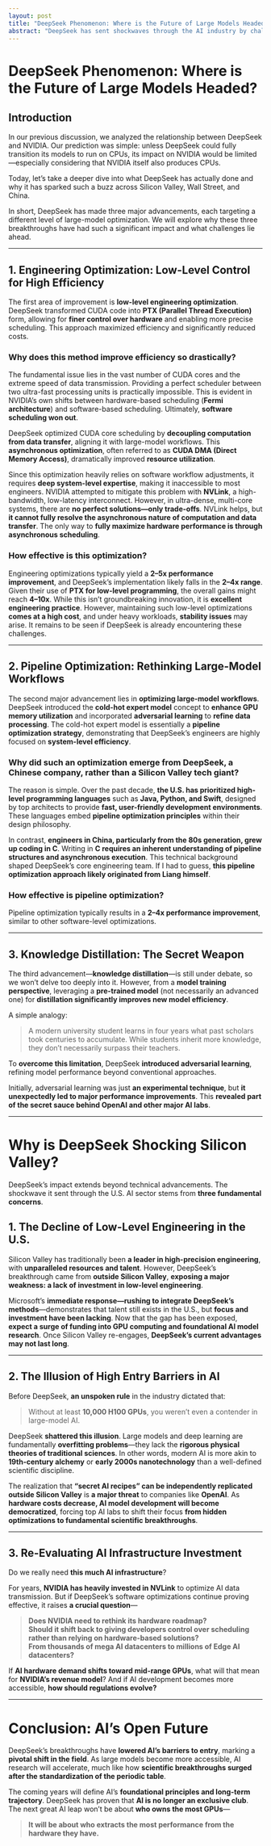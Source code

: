 ```yaml
---
layout: post
title: "DeepSeek Phenomenon: Where is the Future of Large Models Headed?"
abstract: "DeepSeek has sent shockwaves through the AI industry by challenging long-held assumptions about large model training and infrastructure efficiency. This article explores how DeepSeek optimized CUDA at the low level, restructured model workflows, and leveraged knowledge distillation to achieve unprecedented performance gains. Beyond the technical breakthroughs, DeepSeek’s impact has exposed critical weaknesses in Silicon Valley’s approach to AI engineering, questioned the necessity of massive AI infrastructure investments, and disrupted the long-standing belief in high entry barriers for large models. As AI becomes more accessible, the race is no longer about who owns the most GPUs but who can extract the most value from them."
---
```


# DeepSeek Phenomenon: Where is the Future of Large Models Headed?

## Introduction  

In our previous discussion, we analyzed the relationship between DeepSeek and NVIDIA. Our prediction was simple: unless DeepSeek could fully transition its models to run on CPUs, its impact on NVIDIA would be limited—especially considering that NVIDIA itself also produces CPUs.

Today, let’s take a deeper dive into what DeepSeek has actually done and why it has sparked such a buzz across Silicon Valley, Wall Street, and China.

In short, DeepSeek has made three major advancements, each targeting a different level of large-model optimization. We will explore why these three breakthroughs have had such a significant impact and what challenges lie ahead.

---

## 1. Engineering Optimization: Low-Level Control for High Efficiency  

The first area of improvement is **low-level engineering optimization**. DeepSeek transformed CUDA code into **PTX (Parallel Thread Execution)** form, allowing for **finer control over hardware** and enabling more precise scheduling. This approach maximized efficiency and significantly reduced costs.

### Why does this method improve efficiency so drastically?  
The fundamental issue lies in the vast number of CUDA cores and the extreme speed of data transmission. Providing a perfect scheduler between two ultra-fast processing units is practically impossible. This is evident in NVIDIA’s own shifts between hardware-based scheduling (**Fermi architecture**) and software-based scheduling. Ultimately, **software scheduling won out**.

DeepSeek optimized CUDA core scheduling by **decoupling computation from data transfer**, aligning it with large-model workflows. This **asynchronous optimization**, often referred to as **CUDA DMA (Direct Memory Access)**, dramatically improved **resource utilization**.

Since this optimization heavily relies on software workflow adjustments, it requires **deep system-level expertise**, making it inaccessible to most engineers. NVIDIA attempted to mitigate this problem with **NVLink**, a high-bandwidth, low-latency interconnect. However, in ultra-dense, multi-core systems, there are **no perfect solutions—only trade-offs**. NVLink helps, but **it cannot fully resolve the asynchronous nature of computation and data transfer**. The only way to **fully maximize hardware performance is through asynchronous scheduling**.

### How effective is this optimization?  
Engineering optimizations typically yield a **2–5x performance improvement**, and DeepSeek’s implementation likely falls in the **2–4x range**. Given their use of **PTX for low-level programming**, the overall gains might reach **4–10x**. While this isn’t groundbreaking innovation, it is **excellent engineering practice**. However, maintaining such low-level optimizations **comes at a high cost**, and under heavy workloads, **stability issues** may arise. It remains to be seen if DeepSeek is already encountering these challenges.

---

## 2. Pipeline Optimization: Rethinking Large-Model Workflows  

The second major advancement lies in **optimizing large-model workflows**. DeepSeek introduced the **cold-hot expert model** concept to **enhance GPU memory utilization** and incorporated **adversarial learning** to **refine data processing**. The cold-hot expert model is essentially a **pipeline optimization strategy**, demonstrating that DeepSeek’s engineers are highly focused on **system-level efficiency**.

### Why did such an optimization emerge from DeepSeek, a Chinese company, rather than a Silicon Valley tech giant?  
The reason is simple. Over the past decade, **the U.S. has prioritized high-level programming languages** such as **Java, Python, and Swift**, designed by top architects to provide **fast, user-friendly development environments**. These languages embed **pipeline optimization principles** within their design philosophy.

In contrast, **engineers in China, particularly from the 80s generation, grew up coding in C**. Writing in **C requires an inherent understanding of pipeline structures and asynchronous execution**. This technical background shaped DeepSeek’s core engineering team. If I had to guess, **this pipeline optimization approach likely originated from Liang himself**.

### How effective is pipeline optimization?  
Pipeline optimization typically results in a **2–4x performance improvement**, similar to other software-level optimizations.

---

## 3. Knowledge Distillation: The Secret Weapon  

The third advancement—**knowledge distillation**—is still under debate, so we won’t delve too deeply into it. However, from a **model training perspective**, leveraging a **pre-trained model** (not necessarily an advanced one) for **distillation significantly improves new model efficiency**.

A simple analogy:  
> A modern university student learns in four years what past scholars took centuries to accumulate. While students inherit more knowledge, they don’t necessarily surpass their teachers.  

To **overcome this limitation**, DeepSeek **introduced adversarial learning**, refining model performance beyond conventional approaches.

Initially, adversarial learning was just **an experimental technique**, but **it unexpectedly led to major performance improvements**. This **revealed part of the secret sauce behind OpenAI and other major AI labs**.

---

# Why is DeepSeek Shocking Silicon Valley?  

DeepSeek’s impact extends beyond technical advancements. The shockwave it sent through the U.S. AI sector stems from **three fundamental concerns**.

## 1. The Decline of Low-Level Engineering in the U.S.  

Silicon Valley has traditionally been **a leader in high-precision engineering**, with **unparalleled resources and talent**. However, DeepSeek’s breakthrough came from **outside Silicon Valley**, **exposing a major weakness: a lack of investment in low-level engineering**.

Microsoft’s **immediate response—rushing to integrate DeepSeek’s methods**—demonstrates that talent still exists in the U.S., but **focus and investment have been lacking**. Now that the gap has been exposed, **expect a surge of funding into GPU computing and foundational AI model research**. Once Silicon Valley re-engages, **DeepSeek’s current advantages may not last long**.

---

## 2. The Illusion of High Entry Barriers in AI  

Before DeepSeek, **an unspoken rule** in the industry dictated that:  
> Without at least **10,000 H100 GPUs**, you weren’t even a contender in large-model AI.  

DeepSeek **shattered this illusion**. Large models and deep learning are fundamentally **overfitting problems**—they lack the **rigorous physical theories of traditional sciences**. In other words, modern AI is more akin to **19th-century alchemy** or **early 2000s nanotechnology** than a well-defined scientific discipline.

The realization that **“secret AI recipes” can be independently replicated outside Silicon Valley** is **a major threat** to companies like **OpenAI**. As **hardware costs decrease, AI model development will become democratized**, forcing top AI labs to shift their focus **from hidden optimizations to fundamental scientific breakthroughs**.

---

## 3. Re-Evaluating AI Infrastructure Investment  

Do we really need **this much AI infrastructure**?  

For years, **NVIDIA has heavily invested in NVLink** to optimize AI data transmission. But if DeepSeek’s software optimizations continue proving effective, it raises **a crucial question**—  
> **Does NVIDIA need to rethink its hardware roadmap?**  
> **Should it shift back to giving developers control over scheduling rather than relying on hardware-based solutions?**  
> **From thousands of mega AI datacenters to millions of Edge AI datacenters?**  

If **AI hardware demand shifts toward mid-range GPUs**, what will that mean for **NVIDIA’s revenue model**? And if AI development becomes more accessible, **how should regulations evolve?**  

---

# Conclusion: AI’s Open Future  

DeepSeek’s breakthroughs have **lowered AI’s barriers to entry**, marking a **pivotal shift in the field**. As large models become more accessible, AI research will accelerate, much like how **scientific breakthroughs surged after the standardization of the periodic table**.

The coming years will define AI’s **foundational principles and long-term trajectory**. DeepSeek has proven that **AI is no longer an exclusive club**. The next great AI leap won’t be about **who owns the most GPUs**—  
> **It will be about who extracts the most performance from the hardware they have.**
